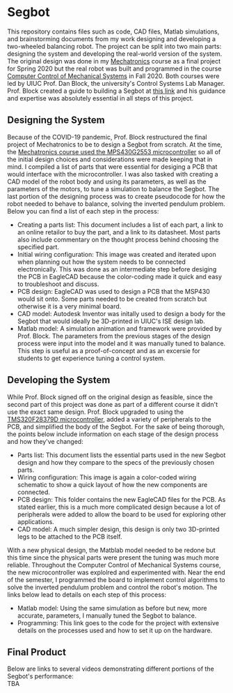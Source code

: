 # Segbot
This repository contains files such as code, CAD files, Matlab simulations, and brainstorming documents from my work designing and developing a two-wheeled balancing robot. The project can be split into two main parts: designing the system and developing the real-world version of the system. The original design was done in my [Mechatronics](http://coecsl.ece.illinois.edu/ge423/) course as a final project for Spring 2020 but the real robot was built and programmed in the course [Computer Control of Mechanical Systems](http://coecsl.ece.illinois.edu/me461/) in Fall 2020. Both courses were led by UIUC Prof. Dan Block, the university's Control Systems Lab Manager. Prof. Block created a guide to building a Segbot at [this link](http://coecsl.ece.illinois.edu/segbot/segbot.html) and his guidance and expertise was absolutely essential in all steps of this project.  

## Designing the System
Because of the COVID-19 pandemic, Prof. Block restructured the final project of Mechatronics to be to design a Segbot from scratch. At the time, the [Mechatronics course used the MPS430G2553 microcontroller](https://github.com/monk200/Mechatronics_with_MSP430G2553) so all of the initial design choices and considerations were made keeping that in mind. I compiled a list of parts that were essential for desiging a PCB that would interface with the microcontroller. I was also tasked with creating a CAD model of the robot body and using its parameters, as well as the parameters of the motors, to tune a simulation to balance the Segbot. The last portion of the designing process was to create pseudocode for how the robot needed to behave to balance, solving the inverted pendulum problem. Below you can find a list of each step in the process:  
* Creating a parts list: This document includes a list of each part, a link to an online retailor to buy the part, and a link to its datasheet. Most parts also include commentary on the thought process behind choosing the specified part.  
* Initial wiring configuration: This image was created and iterated upon when planning out how the system needs to be connected electronically. This was done as an intermediate step before desiging the PCB in EagleCAD because the color-coding made it quick and easy to troubleshoot and discuss.  
* PCB design: EagleCAD was used to design a PCB that the MSP430 would sit onto. Some parts needed to be created from scratch but otherwise it is a very minimal board.  
* CAD model: Autodesk Inventor was initally used to design a body for the Segbot that would ideally be 3D-printed in UIUC's ISE design lab.  
* Matlab model: A simulation animation and framework were provided by Prof. Block. The parameters from the previous stages of the design process were input into the model and it was manually tuned to balance. This step is useful as a proof-of-concept and as an excersie for students to get experience tuning a control system.  

## Developing the System
While Prof. Block signed off on the original design as feasible, since the second part of this project was done as part of a different course it didn't use the exact same design. Prof. Block upgraded to using the [TMS320F28379D microcontroller](https://github.com/monk200/Mechatronics_with_TMS320F28379D), added a variety of peripherals to the PCB, and simplified the body of the Segbot. For the sake of being thorough, the points below include information on each stage of the design process and how they've changed:  
* Parts list: This document lists the essential parts used in the new Segbot design and how they compare to the specs of the previously chosen parts.  
* Wiring configuration: This image is again a color-coded wiring schematic to show a quick layout of how the new components are connected.  
* PCB design: This folder contains the new EagleCAD files for the PCB. As stated earlier, this is a much more complicated design because a lot of peripherals were added to allow the board to be used for exploring other applications.  
* CAD model: A much simpler design, this design is only two 3D-printed legs to be attached to the PCB itself.  

With a new physical design, the Matblab model needed to be redone but this time since the physical parts were present the tuning was much more reliable. Throughout the Computer Control of Mechanical Systems course, the new microcontroller was explolred and experimented with. Near the end of the semester, I programmed the board to implement control algorithms to solve the inverted pendulum problem and control the robot's motion. The links below lead to details on each step of this process:  
* Matlab model: Using the same simulation as before but new, more accurate, parameters, I manually tuned the Segbot to balance.  
* Programming: This link goes to the code for the project with extensive details on the processes used and how to set it up on the hardware.  

## Final Product
Below are links to several videos demonstrating different portions of the Segbot's performance:  
TBA
